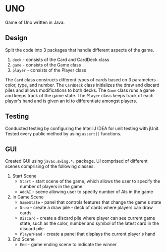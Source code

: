 # UNO

Game of Uno written in Java. 

## Design 

Split the code into 3 packages that handle different aspects of the game. 

1. `deck` - consists of the Card and CardDeck class
2. `game` - consists of the Game class
3. `player` - consists of the Player class

The `Card` class constructs different types of cards based on 3 parameters - color, type, and number. The `CardDeck` 
class initializes the draw and discard piles and allows modifications to both decks. The `Game` class runs a game and 
keeps track of the game state. The `Player` class keeps track of each player's hand and is given an id to 
differentiate amongst players.

## Testing

Conducted testing by configuring the IntelliJ IDEA for unit testing with jUnit. Tested every public method by using 
`assert()` functions.

## GUI

Created GUI using `javax.swing.*;` package. UI comprised of different scenes comprising of the following classes: 

1. Start Scene 
    - `Start` - start scene of the game, which allows the user to specify the number of players in the game
    - `AddAI` - scene allowing user to specify number of AIs in the game
2. In Game Scene
    - `GameState` - panel that controls features that change the game's state   
    - `Draw` - create a draw pile - deck of cards where players can draw cards
    - `Discard` - create a discard pile where player can see current game state, such as the color, number and 
  symbol of the latest card in the discard pile
    - `PlayerHand` - create a panel that displays the current player's hand
3. End Scene
    - `End` - game ending scene to indicate the winner



